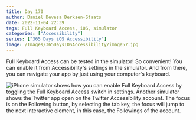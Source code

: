 ```yaml
---
title: Day 170
author: Daniel Devesa Derksen-Staats
date: 2022-11-04 22:39
tags: Full Keyboard Access, iOS, simulator
categories: ["Accessibility"]
series: ["365 Days iOS Accessibility"]
image: /Images/365DaysIOSAccessibility/image57.jpg
---
```


Full Keyboard Access can be tested in the simulator! So convenient! You can enable it from Accessibility's settings in the simulator. And from there, you can navigate your app by just using your computer's keyboard.

![iPhone simulator shows how you can enable Full Keyboard Access by toggling the Full Keyboard Access switch in settings. Another simulator shows the Twitter app open on the Twitter Accessibility account. The focus is on the Following button, by selecting the tab key, the focus will jump to the next interactive element, in this case, the Followings of the account.](/Images/365DaysIOSAccessibility/image57.jpg)
